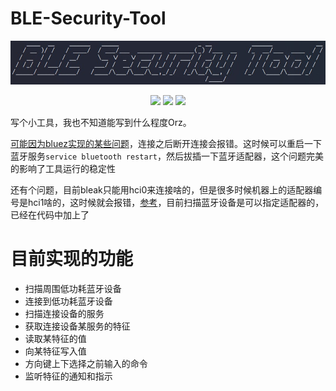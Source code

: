# BLE-Security-Tool

![](logo.jpg)

<p align="center"> <img src="https://img.shields.io/badge/Python-3.9-blue"> <img src="https://img.shields.io/badge/pip-bleak-blue"> <img src="https://img.shields.io/badge/Tested on-Kali 2022.1-green"></p>
写个小工具，我也不知道能写到什么程度Orz。

[可能因为bluez实现的某些问题](https://github.com/bluez/bluez/issues/219)，连接之后断开连接会报错。这时候可以重启一下蓝牙服务`service bluetooth restart`，然后拔插一下蓝牙适配器，这个问题完美的影响了工具运行的稳定性

还有个问题，目前bleak只能用hci0来连接啥的，但是很多时候机器上的适配器编号是hci1啥的，这时候就会报错，[参考](https://github.com/hbldh/bleak/issues/513)，目前扫描蓝牙设备是可以指定适配器的，已经在代码中加上了

# 目前实现的功能

- 扫描周围低功耗蓝牙设备
- 连接到低功耗蓝牙设备
- 扫描连接设备的服务
- 获取连接设备某服务的特征
- 读取某特征的值
- 向某特征写入值
- 方向键上下选择之前输入的命令
- 监听特征的通知和指示



